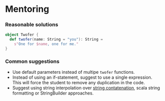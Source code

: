 # Mentoring

### Reasonable solutions

```scala
object Twofer {
  def twofer(name: String = "you"): String =
    s"One for $name, one for me."
}
```

### Common suggestions

- Use default parameters instead of multipe `twofer` functions.
- Instead of using an if-statement, suggest to use a single expression. This will force the student to remove any duplication in the code.
- Suggest using string interpolation over [string contatenation](https://docs.scala-lang.org/overviews/core/string-interpolation.html), scala string formatting or StringBuilder approaches.